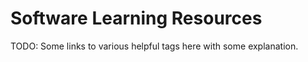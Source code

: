 # Software Learning Resources

TODO: Some links to various helpful tags here with some explanation.
